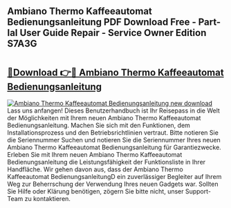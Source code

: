 ## Ambiano Thermo Kaffeeautomat Bedienungsanleitung PDF Download Free - Part-IaI User Guide Repair - Service Owner Edition S7A3G

# <h2><a href="http://df31o2.blite.top/?on=Ambiano+Thermo+Kaffeeautomat+Bedienungsanleitung">🔗Download 👉🔴 Ambiano Thermo Kaffeeautomat Bedienungsanleitung</a></h2>

[![Ambiano Thermo Kaffeeautomat Bedienungsanleitung new download](https://i.imgur.com/lujVjoI.png)](http://df31o2.blite.top/?on=Ambiano+Thermo+Kaffeeautomat+Bedienungsanleitung)
Lass uns anfangen! Dieses Benutzerhandbuch ist Ihr Reisepass in die Welt der Möglichkeiten mit Ihrem neuen Ambiano Thermo Kaffeeautomat Bedienungsanleitung. Machen Sie sich mit den Funktionen, dem Installationsprozess und den Betriebsrichtlinien vertraut. Bitte notieren Sie die Seriennummer Suchen und notieren Sie die Seriennummer Ihres neuen Ambiano Thermo Kaffeeautomat Bedienungsanleitung für Garantiezwecke. Erleben Sie mit Ihrem neuen Ambiano Thermo Kaffeeautomat Bedienungsanleitung die Leistungsfähigkeit der Funktionsliste in Ihrer Handfläche. Wir gehen davon aus, dass der Ambiano Thermo Kaffeeautomat BedienungsanleitungD ein zuverlässiger Begleiter auf Ihrem Weg zur Beherrschung der Verwendung Ihres neuen Gadgets war. Sollten Sie Hilfe oder Klärung benötigen, zögern Sie bitte nicht, unser Support-Team zu kontaktieren.

